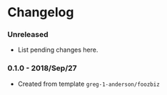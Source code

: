 # Changelog

### Unreleased

* List pending changes here.

### 0.1.0 - 2018/Sep/27

* Created from template `greg-1-anderson/foozbiz`
